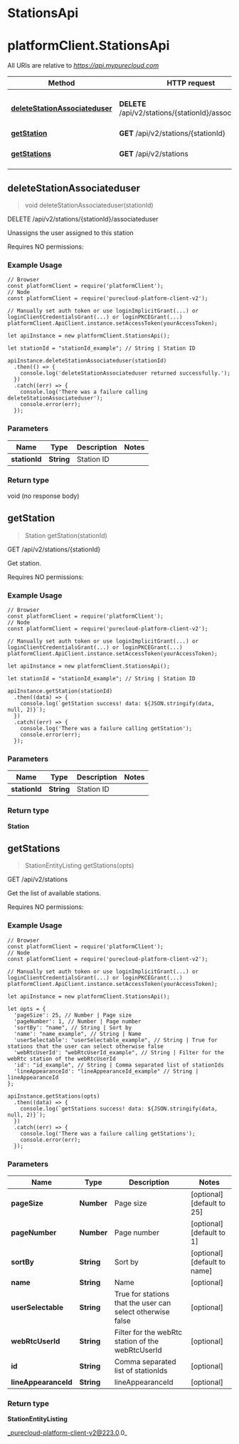 # StationsApi

# platformClient.StationsApi

All URIs are relative to *https://api.mypurecloud.com*

| Method | HTTP request | Description |
| ------------- | ------------- | ------------- |
[**deleteStationAssociateduser**](StationsApi#deleteStationAssociateduser) | **DELETE** /api/v2/stations/{stationId}/associateduser | Unassigns the user assigned to this station
[**getStation**](StationsApi#getStation) | **GET** /api/v2/stations/{stationId} | Get station.
[**getStations**](StationsApi#getStations) | **GET** /api/v2/stations | Get the list of available stations.



## deleteStationAssociateduser

> void deleteStationAssociateduser(stationId)


DELETE /api/v2/stations/{stationId}/associateduser

Unassigns the user assigned to this station

Requires NO permissions:

### Example Usage

```{"language":"javascript"}
// Browser
const platformClient = require('platformClient');
// Node
const platformClient = require('purecloud-platform-client-v2');

// Manually set auth token or use loginImplicitGrant(...) or loginClientCredentialsGrant(...) or loginPKCEGrant(...)
platformClient.ApiClient.instance.setAccessToken(yourAccessToken);

let apiInstance = new platformClient.StationsApi();

let stationId = "stationId_example"; // String | Station ID

apiInstance.deleteStationAssociateduser(stationId)
  .then(() => {
    console.log('deleteStationAssociateduser returned successfully.');
  })
  .catch((err) => {
    console.log('There was a failure calling deleteStationAssociateduser');
    console.error(err);
  });
```

### Parameters


| Name | Type | Description  | Notes |
| ------------- | ------------- | ------------- | ------------- |
 **stationId** | **String** | Station ID |  |

### Return type

void (no response body)


## getStation

> Station getStation(stationId)


GET /api/v2/stations/{stationId}

Get station.

Requires NO permissions:

### Example Usage

```{"language":"javascript"}
// Browser
const platformClient = require('platformClient');
// Node
const platformClient = require('purecloud-platform-client-v2');

// Manually set auth token or use loginImplicitGrant(...) or loginClientCredentialsGrant(...) or loginPKCEGrant(...)
platformClient.ApiClient.instance.setAccessToken(yourAccessToken);

let apiInstance = new platformClient.StationsApi();

let stationId = "stationId_example"; // String | Station ID

apiInstance.getStation(stationId)
  .then((data) => {
    console.log(`getStation success! data: ${JSON.stringify(data, null, 2)}`);
  })
  .catch((err) => {
    console.log('There was a failure calling getStation');
    console.error(err);
  });
```

### Parameters


| Name | Type | Description  | Notes |
| ------------- | ------------- | ------------- | ------------- |
 **stationId** | **String** | Station ID |  |

### Return type

**Station**


## getStations

> StationEntityListing getStations(opts)


GET /api/v2/stations

Get the list of available stations.

Requires NO permissions:

### Example Usage

```{"language":"javascript"}
// Browser
const platformClient = require('platformClient');
// Node
const platformClient = require('purecloud-platform-client-v2');

// Manually set auth token or use loginImplicitGrant(...) or loginClientCredentialsGrant(...) or loginPKCEGrant(...)
platformClient.ApiClient.instance.setAccessToken(yourAccessToken);

let apiInstance = new platformClient.StationsApi();

let opts = { 
  'pageSize': 25, // Number | Page size
  'pageNumber': 1, // Number | Page number
  'sortBy': "name", // String | Sort by
  'name': "name_example", // String | Name
  'userSelectable': "userSelectable_example", // String | True for stations that the user can select otherwise false
  'webRtcUserId': "webRtcUserId_example", // String | Filter for the webRtc station of the webRtcUserId
  'id': "id_example", // String | Comma separated list of stationIds
  'lineAppearanceId': "lineAppearanceId_example" // String | lineAppearanceId
};

apiInstance.getStations(opts)
  .then((data) => {
    console.log(`getStations success! data: ${JSON.stringify(data, null, 2)}`);
  })
  .catch((err) => {
    console.log('There was a failure calling getStations');
    console.error(err);
  });
```

### Parameters


| Name | Type | Description  | Notes |
| ------------- | ------------- | ------------- | ------------- |
 **pageSize** | **Number** | Page size | [optional] [default to 25] |
 **pageNumber** | **Number** | Page number | [optional] [default to 1] |
 **sortBy** | **String** | Sort by | [optional] [default to name] |
 **name** | **String** | Name | [optional]  |
 **userSelectable** | **String** | True for stations that the user can select otherwise false | [optional]  |
 **webRtcUserId** | **String** | Filter for the webRtc station of the webRtcUserId | [optional]  |
 **id** | **String** | Comma separated list of stationIds | [optional]  |
 **lineAppearanceId** | **String** | lineAppearanceId | [optional]  |

### Return type

**StationEntityListing**


_purecloud-platform-client-v2@223.0.0_
